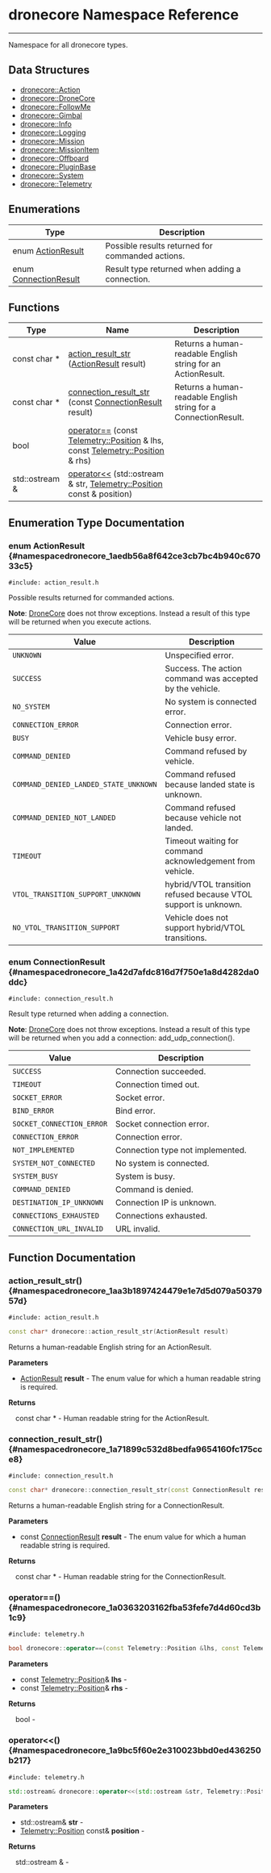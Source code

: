 # dronecore Namespace Reference

----

Namespace for all dronecore types.


## Data Structures

* [dronecore::Action](classdronecore_1_1_action.md)
* [dronecore::DroneCore](classdronecore_1_1_drone_core.md)
* [dronecore::FollowMe](classdronecore_1_1_follow_me.md)
* [dronecore::Gimbal](classdronecore_1_1_gimbal.md)
* [dronecore::Info](classdronecore_1_1_info.md)
* [dronecore::Logging](classdronecore_1_1_logging.md)
* [dronecore::Mission](classdronecore_1_1_mission.md)
* [dronecore::MissionItem](classdronecore_1_1_mission_item.md)
* [dronecore::Offboard](classdronecore_1_1_offboard.md)
* [dronecore::PluginBase](classdronecore_1_1_plugin_base.md)
* [dronecore::System](classdronecore_1_1_system.md)
* [dronecore::Telemetry](classdronecore_1_1_telemetry.md)

## Enumerations

Type | Description
--- | ---
enum [ActionResult](#namespacedronecore_1aedb56a8f642ce3cb7bc4b940c67033c5) | Possible results returned for commanded actions.
enum [ConnectionResult](#namespacedronecore_1a42d7afdc816d7f750e1a8d4282da0ddc) | Result type returned when adding a connection.

## Functions

Type | Name | Description
--- | --- | ---
const char * | [action_result_str](#namespacedronecore_1aa3b1897424479e1e7d5d079a5037957d) ([ActionResult](namespacedronecore.md#namespacedronecore_1aedb56a8f642ce3cb7bc4b940c67033c5) result) | Returns a human-readable English string for an ActionResult.
const char * | [connection_result_str](#namespacedronecore_1a71899c532d8bedfa9654160fc175cce8) (const [ConnectionResult](namespacedronecore.md#namespacedronecore_1a42d7afdc816d7f750e1a8d4282da0ddc) result) | Returns a human-readable English string for a ConnectionResult.
bool | [operator==](#namespacedronecore_1a0363203162fba53fefe7d4d60cd3b1c9) (const [Telemetry::Position](structdronecore_1_1_telemetry_1_1_position.md) & lhs, const [Telemetry::Position](structdronecore_1_1_telemetry_1_1_position.md) & rhs) |
std::ostream & | [operator<<](#namespacedronecore_1a9bc5f60e2e310023bbd0ed436250b217) (std::ostream & str, [Telemetry::Position](structdronecore_1_1_telemetry_1_1_position.md) const & position) |

## Enumeration Type Documentation


### enum ActionResult {#namespacedronecore_1aedb56a8f642ce3cb7bc4b940c67033c5}

```
#include: action_result.h
```


Possible results returned for commanded actions.

**Note**: [DroneCore](classdronecore_1_1_drone_core.md) does not throw exceptions. Instead a result of this type will be returned when you execute actions.

Value | Description
--- | ---
<span id="namespacedronecore_1aedb56a8f642ce3cb7bc4b940c67033c5a696b031073e74bf2cb98e5ef201d4aa3"></span> `UNKNOWN` | Unspecified error. 
<span id="namespacedronecore_1aedb56a8f642ce3cb7bc4b940c67033c5ad0749aaba8b833466dfcbb0428e4f89c"></span> `SUCCESS` | Success. The action command was accepted by the vehicle. 
<span id="namespacedronecore_1aedb56a8f642ce3cb7bc4b940c67033c5afeae72a3a2feec3c92c2a79a30d31186"></span> `NO_SYSTEM` | No system is connected error. 
<span id="namespacedronecore_1aedb56a8f642ce3cb7bc4b940c67033c5ac77f1f09dab2c0c9980fca7cfae02518"></span> `CONNECTION_ERROR` | Connection error. 
<span id="namespacedronecore_1aedb56a8f642ce3cb7bc4b940c67033c5a802706a9238e2928077f97736854bad4"></span> `BUSY` | Vehicle busy error. 
<span id="namespacedronecore_1aedb56a8f642ce3cb7bc4b940c67033c5a6fa4dbf368cea972db8d9156799d5dbe"></span> `COMMAND_DENIED` | Command refused by vehicle. 
<span id="namespacedronecore_1aedb56a8f642ce3cb7bc4b940c67033c5a939d986bd1af6a2e1db07a61a60f7ae2"></span> `COMMAND_DENIED_LANDED_STATE_UNKNOWN` | Command refused because landed state is unknown. 
<span id="namespacedronecore_1aedb56a8f642ce3cb7bc4b940c67033c5ad7e95e2842caf0baff502fbd1290fd69"></span> `COMMAND_DENIED_NOT_LANDED` | Command refused because vehicle not landed. 
<span id="namespacedronecore_1aedb56a8f642ce3cb7bc4b940c67033c5a070a0fb40f6c308ab544b227660aadff"></span> `TIMEOUT` | Timeout waiting for command acknowledgement from vehicle. 
<span id="namespacedronecore_1aedb56a8f642ce3cb7bc4b940c67033c5a59e19d623bfb3a7a60195410afcbe31f"></span> `VTOL_TRANSITION_SUPPORT_UNKNOWN` | hybrid/VTOL transition refused because VTOL support is unknown. 
<span id="namespacedronecore_1aedb56a8f642ce3cb7bc4b940c67033c5af3712e88cb2a09f0d5b72e8e493b53be"></span> `NO_VTOL_TRANSITION_SUPPORT` | Vehicle does not support hybrid/VTOL transitions. 

### enum ConnectionResult {#namespacedronecore_1a42d7afdc816d7f750e1a8d4282da0ddc}

```
#include: connection_result.h
```


Result type returned when adding a connection.

**Note**: [DroneCore](classdronecore_1_1_drone_core.md) does not throw exceptions. Instead a result of this type will be returned when you add a connection: add_udp_connection().

Value | Description
--- | ---
<span id="namespacedronecore_1a42d7afdc816d7f750e1a8d4282da0ddcad0749aaba8b833466dfcbb0428e4f89c"></span> `SUCCESS` | Connection succeeded. 
<span id="namespacedronecore_1a42d7afdc816d7f750e1a8d4282da0ddca070a0fb40f6c308ab544b227660aadff"></span> `TIMEOUT` | Connection timed out. 
<span id="namespacedronecore_1a42d7afdc816d7f750e1a8d4282da0ddcaac87548d79aa92c60dcfac06ae83e5ad"></span> `SOCKET_ERROR` | Socket error. 
<span id="namespacedronecore_1a42d7afdc816d7f750e1a8d4282da0ddcaf69a41125696a14c45a8182ce7ba83a7"></span> `BIND_ERROR` | Bind error. 
<span id="namespacedronecore_1a42d7afdc816d7f750e1a8d4282da0ddca20766ec998922f65e7ac718b7a9b7a22"></span> `SOCKET_CONNECTION_ERROR` | Socket connection error. 
<span id="namespacedronecore_1a42d7afdc816d7f750e1a8d4282da0ddcac77f1f09dab2c0c9980fca7cfae02518"></span> `CONNECTION_ERROR` | Connection error. 
<span id="namespacedronecore_1a42d7afdc816d7f750e1a8d4282da0ddca3e860a081575fc82cc7b6ed2ca602947"></span> `NOT_IMPLEMENTED` | Connection type not implemented. 
<span id="namespacedronecore_1a42d7afdc816d7f750e1a8d4282da0ddca222a5d8795464ca9a47b49daf1357538"></span> `SYSTEM_NOT_CONNECTED` | No system is connected. 
<span id="namespacedronecore_1a42d7afdc816d7f750e1a8d4282da0ddca5a426189f0eb9043da73058f959c2ba1"></span> `SYSTEM_BUSY` | System is busy. 
<span id="namespacedronecore_1a42d7afdc816d7f750e1a8d4282da0ddca6fa4dbf368cea972db8d9156799d5dbe"></span> `COMMAND_DENIED` | Command is denied. 
<span id="namespacedronecore_1a42d7afdc816d7f750e1a8d4282da0ddca588cf56f08269878b055227a8490de67"></span> `DESTINATION_IP_UNKNOWN` | Connection IP is unknown. 
<span id="namespacedronecore_1a42d7afdc816d7f750e1a8d4282da0ddca9532aa7fe8e205a02479a2e43d05f6b1"></span> `CONNECTIONS_EXHAUSTED` | Connections exhausted. 
<span id="namespacedronecore_1a42d7afdc816d7f750e1a8d4282da0ddca269972fd1df83e8f423abead920f8780"></span> `CONNECTION_URL_INVALID` | URL invalid. 

## Function Documentation


### action_result_str() {#namespacedronecore_1aa3b1897424479e1e7d5d079a5037957d}

```
#include: action_result.h
```
```cpp
const char* dronecore::action_result_str(ActionResult result)
```


Returns a human-readable English string for an ActionResult.


**Parameters**

* [ActionResult](namespacedronecore.md#namespacedronecore_1aedb56a8f642ce3cb7bc4b940c67033c5) **result** - The enum value for which a human readable string is required.

**Returns**

&emsp;const char * - Human readable string for the ActionResult.

### connection_result_str() {#namespacedronecore_1a71899c532d8bedfa9654160fc175cce8}

```
#include: connection_result.h
```
```cpp
const char* dronecore::connection_result_str(const ConnectionResult result)
```


Returns a human-readable English string for a ConnectionResult.


**Parameters**

* const [ConnectionResult](namespacedronecore.md#namespacedronecore_1a42d7afdc816d7f750e1a8d4282da0ddc) **result** - The enum value for which a human readable string is required.

**Returns**

&emsp;const char * - Human readable string for the ConnectionResult.

### operator==() {#namespacedronecore_1a0363203162fba53fefe7d4d60cd3b1c9}

```
#include: telemetry.h
```
```cpp
bool dronecore::operator==(const Telemetry::Position &lhs, const Telemetry::Position &rhs)
```


**Parameters**

* const [Telemetry::Position](structdronecore_1_1_telemetry_1_1_position.md)& **lhs** - 
* const [Telemetry::Position](structdronecore_1_1_telemetry_1_1_position.md)& **rhs** - 

**Returns**

&emsp;bool - 

### operator<<() {#namespacedronecore_1a9bc5f60e2e310023bbd0ed436250b217}

```
#include: telemetry.h
```
```cpp
std::ostream& dronecore::operator<<(std::ostream &str, Telemetry::Position const &position)
```


**Parameters**

* std::ostream& **str** - 
* [Telemetry::Position](structdronecore_1_1_telemetry_1_1_position.md) const& **position** - 

**Returns**

&emsp;std::ostream & - 
